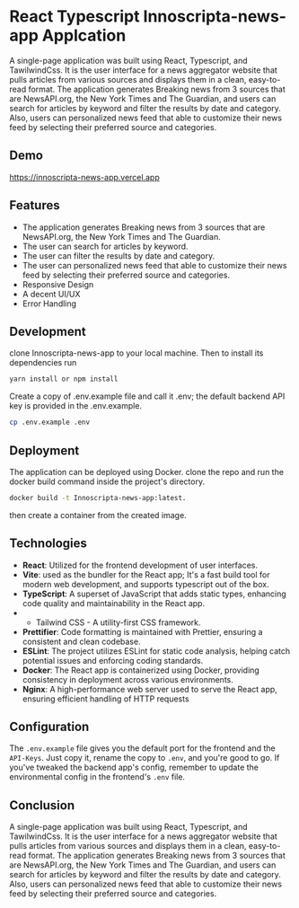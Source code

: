 # React Typescript Innoscripta-news-app Applcation


A single-page application was built using React, Typescript, and TawilwindCss. It is the user interface for a news aggregator website that pulls articles from various sources and displays them in a clean,
easy-to-read format. 
The application generates Breaking news from 3 sources that are NewsAPI.org, the New York Times and The Guardian, and users can search for articles by keyword and filter the results by date and category.
Also, users can personalized news feed that able to customize their news feed by selecting their preferred source and categories.

## Demo
https://innoscripta-news-app.vercel.app

## Features

- The application generates Breaking news from 3 sources that are NewsAPI.org, the New York Times and The Guardian.
- The user can search for articles by keyword.
- The user can filter the results by date and category.
- The user can personalized news feed that able to customize their news feed by selecting their preferred source and categories.
- Responsive Design
- A decent UI/UX
- Error Handling

## Development
clone Innoscripta-news-app to your local machine. Then
to install its dependencies run

```sh
yarn install or npm install
```

Create a copy of .env.example file and call it .env; the default backend API key is provided in the .env.example.

```sh
cp .env.example .env
```


## Deployment
The application can be deployed using Docker. clone the repo and run the docker build command inside the project's directory.

```sh
docker build -t Innoscripta-news-app:latest.
```

then create a container from the created image.

## Technologies
 - **React**: Utilized for the frontend development of user interfaces.
 - **Vite**: used as the bundler for the React app; It's a fast build tool for modern web development, and supports typescript out of the box.
 - **TypeScript**: A superset of JavaScript that adds static types, enhancing code quality and maintainability in the React app.
 - - Tailwind CSS - A utility-first CSS framework.
 - **Prettifier**: Code formatting is maintained with Prettier, ensuring a consistent and clean codebase.
 - **ESLint**: The project utilizes ESLint for static code analysis, helping catch potential issues and enforcing coding standards.
 - **Docker**: The React app is containerized using Docker, providing consistency in deployment across various environments.
 - **Nginx**: A high-performance web server used to serve the React app, ensuring efficient handling of HTTP requests

## Configuration
The `.env.example` file gives you the default port for the frontend and the `API-Keys`. Just copy it, rename the copy to `.env`, and you're good to go. If you've tweaked the backend app's config, remember to update the environmental config in the frontend's `.env` file.

## Conclusion

A single-page application was built using React, Typescript, and TawilwindCss. It is the user interface for a news aggregator website that pulls articles from various sources and displays them in a clean,
easy-to-read format. 
The application generates Breaking news from 3 sources that are NewsAPI.org, the New York Times and The Guardian, and users can search for articles by keyword and filter the results by date and category.
Also, users can personalized news feed that able to customize their news feed by selecting their preferred source and categories.

